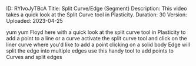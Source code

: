 ID: RYlvoJyTBcA
Title: Split Curve/Edge (Segment)
Description: This video takes a quick look at the Split Curve tool in Plasticity.
Duration: 30
Version: 
Uploaded: 2023-04-25

yum yum
Floyd here with a quick look at the
split curve tool in Plasticity to add a
point to a line or a curve activate the
split curve tool and click on the liner
curve where you'd like to add a point
clicking on a solid body Edge will split
the edge into multiple edges use this
handy tool to add points to Curves and
split edges
